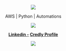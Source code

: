 <p align="center">  
<img src="https://uploads.scratch.mit.edu/users/avatars/17702059.png">
</p>
<p align="center">
AWS | Python | Automations
<p align="center">
  <img src="https://discord.c99.nl/widget/theme-4/295409557419720704.png"/>
</p>
<p align="center">
  <strong>
    <a target="_blank" href="https://www.linkedin.com/in/luccabastos/">Linkedin -</a>
    <a target="_blank" href="https://www.credly.com/users/lucca-bastos">Credly Profile</a>
  </strong>
<p align="center">
    <img src="https://komarev.com/ghpvc/?username=luccajbastos&color=blue"/>
